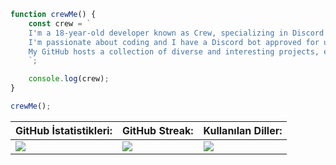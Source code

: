 ```js
function crewMe() {
    const crew = `
    I'm a 18-year-old developer known as Crew, specializing in Discord bot development.
    I'm passionate about coding and I have a Discord bot approved for use.
    My GitHub hosts a collection of diverse and interesting projects, each more captivating than the last.
    `;

    console.log(crew);
}

crewMe();
```

<div align="center">

| GitHub İstatistikleri:                                                                                                     | GitHub Streak:                                                                                                                                                                                                                         | Kullanılan Diller:                                                                                                                                                                                                                   |
|----------------------------------------------------------------------------------------------------------------------------|---------------------------------------------------------------------------------------------------------------------------------------------------------------------------------------------------------------------------------------|-------------------------------------------------------------------------------------------------------------------------------------------------------------------------------------------------------------------------------------|
| ![](https://github-readme-stats.vercel.app/api?username=crewcik&theme=merko&hide_border=false&include_all_commits=false&count_private=false) | ![](https://github-readme-streak-stats.herokuapp.com/?user=crewcik&theme=merko&hide_border=false) | ![](https://github-readme-stats.vercel.app/api/top-langs/?username=crewcik&theme=merko&hide_border=false&include_all_commits=false&count_private=false&layout=compact) |

</div>
